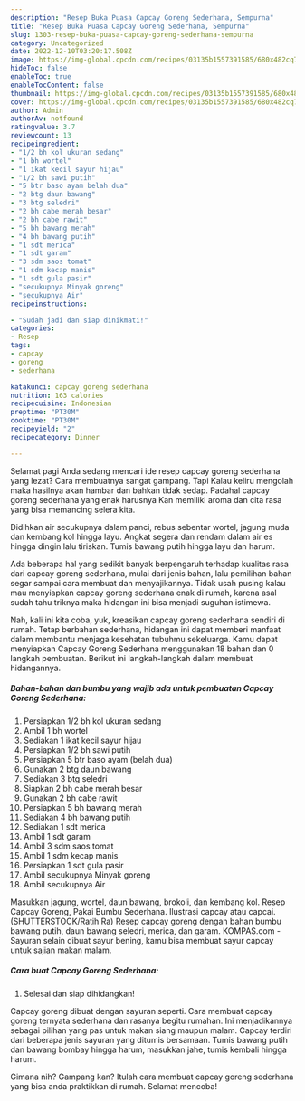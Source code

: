 ```yaml
---
description: "Resep Buka Puasa Capcay Goreng Sederhana, Sempurna"
title: "Resep Buka Puasa Capcay Goreng Sederhana, Sempurna"
slug: 1303-resep-buka-puasa-capcay-goreng-sederhana-sempurna
category: Uncategorized
date: 2022-12-10T03:20:17.508Z
image: https://img-global.cpcdn.com/recipes/03135b1557391585/680x482cq70/capcay-goreng-sederhana-foto-resep-utama.jpg
hideToc: false
enableToc: true
enableTocContent: false
thumbnail: https://img-global.cpcdn.com/recipes/03135b1557391585/680x482cq70/capcay-goreng-sederhana-foto-resep-utama.jpg
cover: https://img-global.cpcdn.com/recipes/03135b1557391585/680x482cq70/capcay-goreng-sederhana-foto-resep-utama.jpg
author: Admin
authorAv: notfound
ratingvalue: 3.7
reviewcount: 13
recipeingredient:
- "1/2 bh kol ukuran sedang"
- "1 bh wortel"
- "1 ikat kecil sayur hijau"
- "1/2 bh sawi putih"
- "5 btr baso ayam belah dua"
- "2 btg daun bawang"
- "3 btg seledri"
- "2 bh cabe merah besar"
- "2 bh cabe rawit"
- "5 bh bawang merah"
- "4 bh bawang putih"
- "1 sdt merica"
- "1 sdt garam"
- "3 sdm saos tomat"
- "1 sdm kecap manis"
- "1 sdt gula pasir"
- "secukupnya Minyak goreng"
- "secukupnya Air"
recipeinstructions:

- "Sudah jadi dan siap dinikmati!"
categories:
- Resep
tags:
- capcay
- goreng
- sederhana

katakunci: capcay goreng sederhana 
nutrition: 163 calories
recipecuisine: Indonesian
preptime: "PT30M"
cooktime: "PT30M"
recipeyield: "2"
recipecategory: Dinner

---
```



Selamat pagi Anda sedang mencari ide resep capcay goreng sederhana yang lezat? Cara membuatnya sangat gampang. Tapi Kalau keliru mengolah maka hasilnya akan hambar dan bahkan tidak sedap. Padahal capcay goreng sederhana yang enak harusnya Kan memiliki aroma dan cita rasa yang bisa memancing selera kita.


Didihkan air secukupnya dalam panci, rebus sebentar wortel, jagung muda dan kembang kol hingga layu. Angkat segera dan rendam dalam air es hingga dingin lalu tiriskan. Tumis bawang putih hingga layu dan harum.

Ada beberapa hal yang sedikit banyak berpengaruh terhadap kualitas rasa dari capcay goreng sederhana, mulai dari jenis bahan, lalu pemilihan bahan segar sampai cara membuat dan menyajikannya. Tidak usah pusing kalau mau menyiapkan capcay goreng sederhana enak di rumah, karena asal sudah tahu triknya maka hidangan ini bisa menjadi suguhan istimewa.


Nah, kali ini kita coba, yuk, kreasikan capcay goreng sederhana sendiri di rumah. Tetap berbahan sederhana, hidangan ini dapat memberi manfaat dalam membantu menjaga kesehatan tubuhmu sekeluarga. Kamu dapat menyiapkan Capcay Goreng Sederhana menggunakan 18 bahan dan 0 langkah pembuatan. Berikut ini langkah-langkah dalam membuat hidangannya.

<!--inarticleads1-->

##### Bahan-bahan dan bumbu yang wajib ada untuk pembuatan Capcay Goreng Sederhana:

1. Persiapkan 1/2 bh kol ukuran sedang
1. Ambil 1 bh wortel
1. Sediakan 1 ikat kecil sayur hijau
1. Persiapkan 1/2 bh sawi putih
1. Persiapkan 5 btr baso ayam (belah dua)
1. Gunakan 2 btg daun bawang
1. Sediakan 3 btg seledri
1. Siapkan 2 bh cabe merah besar
1. Gunakan 2 bh cabe rawit
1. Persiapkan 5 bh bawang merah
1. Sediakan 4 bh bawang putih
1. Sediakan 1 sdt merica
1. Ambil 1 sdt garam
1. Ambil 3 sdm saos tomat
1. Ambil 1 sdm kecap manis
1. Persiapkan 1 sdt gula pasir
1. Ambil secukupnya Minyak goreng
1. Ambil secukupnya Air


Masukkan jagung, wortel, daun bawang, brokoli, dan kembang kol. Resep Capcay Goreng, Pakai Bumbu Sederhana. Ilustrasi capcay atau capcai. (SHUTTERSTOCK/Ratih Ra) Resep capcay goreng dengan bahan bumbu bawang putih, daun bawang seledri, merica, dan garam. KOMPAS.com - Sayuran selain dibuat sayur bening, kamu bisa membuat sayur capcay untuk sajian makan malam. 

<!--inarticleads2-->

##### Cara buat Capcay Goreng Sederhana:


1. Selesai dan siap dihidangkan!

Capcay goreng dibuat dengan sayuran seperti. Cara membuat capcay goreng ternyata sederhana dan rasanya begitu rumahan. Ini menjadikannya sebagai pilihan yang pas untuk makan siang maupun malam. Capcay terdiri dari beberapa jenis sayuran yang ditumis bersamaan. Tumis bawang putih dan bawang bombay hingga harum, masukkan jahe, tumis kembali hingga harum. 

Gimana nih? Gampang kan? Itulah cara membuat capcay goreng sederhana yang bisa anda praktikkan di rumah. Selamat mencoba!
